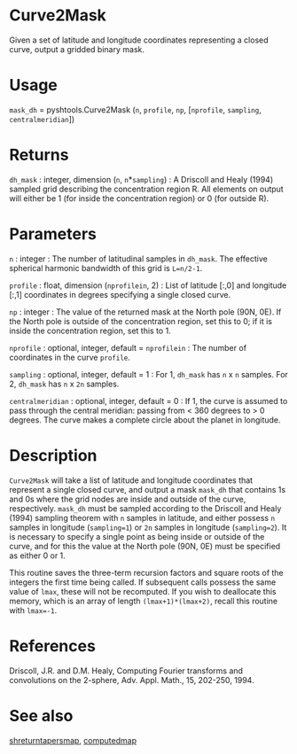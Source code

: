 # Curve2Mask

Given a set of latitude and longitude coordinates representing a closed curve, output a gridded binary mask.

# Usage

`mask_dh` = pyshtools.Curve2Mask (`n`, `profile`, `np`, [`nprofile`, `sampling`, `centralmeridian`])

# Returns

`dh_mask` : integer, dimension (`n`, `n`\*`sampling`)
:   A Driscoll and Healy (1994) sampled grid describing the concentration region R. All elements on output will either be 1 (for inside the concentration region) or 0 (for outside R).

# Parameters

`n` : integer
:   The number of latitudinal samples in `dh_mask`. The effective spherical harmonic bandwidth of this grid is `L=n/2-1`.

`profile` : float, dimension (`nprofilein`, 2)
:   List of latitude [:,0] and longitude [:,1] coordinates in degrees specifying a single closed curve.

`np` : integer
:   The value of the returned mask at the North pole (90N, 0E). If the North pole is outside of the concentration region, set this to 0; if it is inside the concentration region, set this to 1.

`nprofile` : optional, integer, default = `nprofilein`
:   The number of coordinates in the curve `profile`.

`sampling` : optional, integer, default = 1
:   For 1, `dh_mask` has `n` x `n` samples. For 2, `dh_mask` has `n` x `2n` samples. 

`centralmeridian` : optional, integer, default = 0
:   If 1, the curve is assumed to pass through the central meridian: passing from < 360 degrees to > 0 degrees. The curve makes a complete circle about the planet in longitude.

# Description

`Curve2Mask` will take a list of latitude and longitude coordinates that represent a single closed curve, and output a mask `mask_dh` that contains 1s and 0s where the grid nodes are inside and outside of the curve, respectively. `mask_dh` must be sampled according to the Driscoll and Healy (1994) sampling theorem with `n` samples in latitude, and either possess `n` samples in longitude (`sampling=1`) or `2n` samples in longitude (`sampling=2`). It is necessary to specify a single point as being inside or outside of the curve, and for this the value at the North pole (90N, 0E) must be specified as either 0 or 1.

This routine saves the three-term recursion factors and square roots of the integers the first time being called. If subsequent calls possess the same value of `lmax`, these will not be recomputed. If you wish to deallocate this memory, which is an array of length `(lmax+1)*(lmax+2)`, recall this routine with `lmax=-1`.

# References

Driscoll, J.R. and D.M. Healy, Computing Fourier transforms and convolutions on the 2-sphere, Adv. Appl. Math., 15, 202-250, 1994.

# See also

[shreturntapersmap](pyshreturntapersmap.html), [computedmap](pycomputedmap.html)
